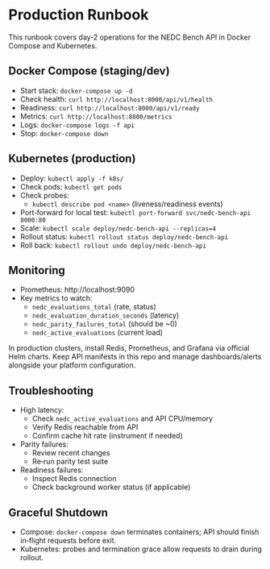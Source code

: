 # Production Runbook

This runbook covers day‑2 operations for the NEDC Bench API in Docker Compose and Kubernetes.

## Docker Compose (staging/dev)

- Start stack: `docker-compose up -d`
- Check health: `curl http://localhost:8000/api/v1/health`
- Readiness: `curl http://localhost:8000/api/v1/ready`
- Metrics: `curl http://localhost:8000/metrics`
- Logs: `docker-compose logs -f api`
- Stop: `docker-compose down`

## Kubernetes (production)

- Deploy: `kubectl apply -f k8s/`
- Check pods: `kubectl get pods`
- Check probes:
  - `kubectl describe pod <name>` (liveness/readiness events)
- Port‑forward for local test: `kubectl port-forward svc/nedc-bench-api 8000:80`
- Scale: `kubectl scale deploy/nedc-bench-api --replicas=4`
- Rollout status: `kubectl rollout status deploy/nedc-bench-api`
- Roll back: `kubectl rollout undo deploy/nedc-bench-api`

## Monitoring

- Prometheus: http://localhost:9090
- Key metrics to watch:
  - `nedc_evaluations_total` (rate, status)
  - `nedc_evaluation_duration_seconds` (latency)
  - `nedc_parity_failures_total` (should be ~0)
  - `nedc_active_evaluations` (current load)

In production clusters, install Redis, Prometheus, and Grafana via official Helm charts. Keep API manifests in this repo and manage dashboards/alerts alongside your platform configuration.

## Troubleshooting

- High latency:
  - Check `nedc_active_evaluations` and API CPU/memory
  - Verify Redis reachable from API
  - Confirm cache hit rate (instrument if needed)
- Parity failures:
  - Review recent changes
  - Re‑run parity test suite
- Readiness failures:
  - Inspect Redis connection
  - Check background worker status (if applicable)

## Graceful Shutdown

- Compose: `docker-compose down` terminates containers; API should finish in‑flight requests before exit.
- Kubernetes: probes and termination grace allow requests to drain during rollout.

